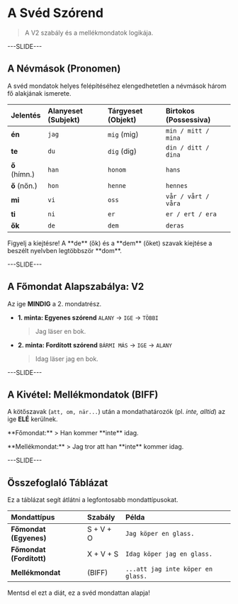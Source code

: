 # A Svéd Szórend

> A V2 szabály és a mellékmondatok logikája.

---SLIDE---

## A Névmások (Pronomen)

A svéd mondatok helyes felépítéséhez elengedhetetlen a névmások három fő alakjának ismerete.

| Jelentés      | Alanyeset (Subjekt) | Tárgyeset (Objekt) | Birtokos (Possessiva) |
| :------------ | :------------------ | :----------------- | :-------------------- |
| **én**        | `jag`               | `mig` (mig)        | `min / mitt / mina`   |
| **te**        | `du`                | `dig` (dig)        | `din / ditt / dina`   |
| **ő** (hímn.) | `han`               | `honom`            | `hans`                |
| **ő** (nőn.)  | `hon`               | `henne`            | `hennes`              |
| **mi**        | `vi`                | `oss`              | `vår / vårt / våra`   |
| **ti**        | `ni`                | `er`               | `er / ert / era`      |
| **ők**        | `de`                | `dem`              | `deras`               |

<p data-animate="animate__fadeInUp">Figyelj a kiejtésre! A **de** (ők) és a **dem** (őket) szavak kiejtése a beszélt nyelvben legtöbbször **dom**.</p>

---SLIDE---

## A Főmondat Alapszabálya: V2

Az ige **MINDIG** a 2. mondatrész.

- **1. minta: Egyenes szórend**
  `ALANY` → `IGE` → `TÖBBI`

  > Jag läser en bok.

- **2. minta: Fordított szórend**
  `BÁRMI MÁS` → `IGE` → `ALANY`
  > Idag läser jag en bok.

---SLIDE---

## A Kivétel: Mellékmondatok (BIFF)

A kötőszavak (`att, om, när...`) után a mondathatározók (pl. _inte, alltid_) az ige **ELÉ** kerülnek.

<p data-animate="animate__fadeIn">
**Főmondat:**
> Han kommer **inte** idag.
</p>

<p data-animate="animate__fadeInUp">
**Mellékmondat:**
> Jag tror att han **inte** kommer idag.
</p>

---SLIDE---

## Összefoglaló Táblázat

Ez a táblázat segít átlátni a legfontosabb mondattípusokat.

| Mondattípus              | Szabály   | Példa                             |
| :----------------------- | :-------- | :-------------------------------- |
| **Főmondat (Egyenes)**   | S + V + O | `Jag köper en glass.`             |
| **Főmondat (Fordított)** | X + V + S | `Idag köper jag en glass.`        |
| **Mellékmondat**         | (BIFF)    | `...att jag inte köper en glass.` |

<p data-animate="animate__fadeIn">Mentsd el ezt a diát, ez a svéd mondattan alapja!</p>
